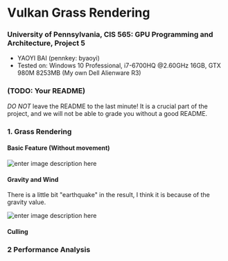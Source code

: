Vulkan Grass Rendering
======================

### **University of Pennsylvania, CIS 565: GPU Programming and Architecture, Project 5**

* YAOYI BAI (pennkey: byaoyi)
* Tested on: Windows 10 Professional, i7-6700HQ  @2.60GHz 16GB, GTX 980M 8253MB (My own Dell Alienware R3)

### (TODO: Your README)

*DO NOT* leave the README to the last minute! It is a crucial part of the
project, and we will not be able to grade you without a good README.


### 1. Grass Rendering 

#### Basic Feature (Without movement)

![enter image description here](https://lh3.googleusercontent.com/--LwUvS2K_sI/WgEnSPkn0zI/AAAAAAAABN0/nuT0ehBpE9IoRe0xCf84grpuy45MBop4wCLcBGAs/s0/resultNoMovementReduce.gif "resultNoMovementReduce.gif")

#### Gravity and Wind

There is a little bit "earthquake" in the result, I think it is because of the gravity value.

![enter image description here](https://lh3.googleusercontent.com/--3xXRCZjwrY/WgIwTRI6-XI/AAAAAAAABOk/-6fGl0n8_RccadaHWu0LQLLwTMhNDpLFACLcBGAs/s0/resultNoCullingReduced.gif "resultNoCullingReduced.gif")

#### Culling

### 2 Performance Analysis